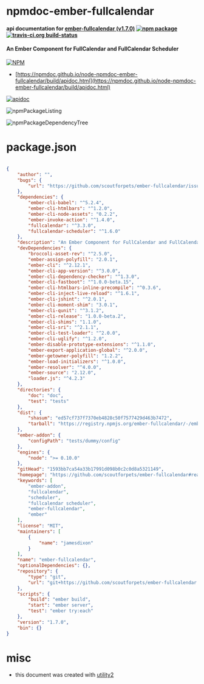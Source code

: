 # npmdoc-ember-fullcalendar

#### api documentation for  [ember-fullcalendar (v1.7.0)](https://github.com/scoutforpets/ember-fullcalendar#readme)  [![npm package](https://img.shields.io/npm/v/npmdoc-ember-fullcalendar.svg?style=flat-square)](https://www.npmjs.org/package/npmdoc-ember-fullcalendar) [![travis-ci.org build-status](https://api.travis-ci.org/npmdoc/node-npmdoc-ember-fullcalendar.svg)](https://travis-ci.org/npmdoc/node-npmdoc-ember-fullcalendar)

#### An Ember Component for FullCalendar and FullCalendar Scheduler

[![NPM](https://nodei.co/npm/ember-fullcalendar.png?downloads=true&downloadRank=true&stars=true)](https://www.npmjs.com/package/ember-fullcalendar)

- [https://npmdoc.github.io/node-npmdoc-ember-fullcalendar/build/apidoc.html](https://npmdoc.github.io/node-npmdoc-ember-fullcalendar/build/apidoc.html)

[![apidoc](https://npmdoc.github.io/node-npmdoc-ember-fullcalendar/build/screenCapture.buildCi.browser.%252Ftmp%252Fbuild%252Fapidoc.html.png)](https://npmdoc.github.io/node-npmdoc-ember-fullcalendar/build/apidoc.html)

![npmPackageListing](https://npmdoc.github.io/node-npmdoc-ember-fullcalendar/build/screenCapture.npmPackageListing.svg)

![npmPackageDependencyTree](https://npmdoc.github.io/node-npmdoc-ember-fullcalendar/build/screenCapture.npmPackageDependencyTree.svg)



# package.json

```json

{
    "author": "",
    "bugs": {
        "url": "https://github.com/scoutforpets/ember-fullcalendar/issues"
    },
    "dependencies": {
        "ember-cli-babel": "^5.2.4",
        "ember-cli-htmlbars": "^1.2.0",
        "ember-cli-node-assets": "0.2.2",
        "ember-invoke-action": "^1.4.0",
        "fullcalendar": "^3.3.0",
        "fullcalendar-scheduler": "^1.6.0"
    },
    "description": "An Ember Component for FullCalendar and FullCalendar Scheduler",
    "devDependencies": {
        "broccoli-asset-rev": "^2.5.0",
        "ember-assign-polyfill": "2.0.1",
        "ember-cli": "^2.12.1",
        "ember-cli-app-version": "^3.0.0",
        "ember-cli-dependency-checker": "^1.3.0",
        "ember-cli-fastboot": "^1.0.0-beta.15",
        "ember-cli-htmlbars-inline-precompile": "^0.3.6",
        "ember-cli-inject-live-reload": "^1.6.1",
        "ember-cli-jshint": "^2.0.1",
        "ember-cli-moment-shim": "3.0.1",
        "ember-cli-qunit": "^3.1.2",
        "ember-cli-release": "1.0.0-beta.2",
        "ember-cli-shims": "1.1.0",
        "ember-cli-sri": "^2.1.1",
        "ember-cli-test-loader": "^2.0.0",
        "ember-cli-uglify": "^1.2.0",
        "ember-disable-prototype-extensions": "^1.1.0",
        "ember-export-application-global": "^2.0.0",
        "ember-getowner-polyfill": "1.2.2",
        "ember-load-initializers": "^1.0.0",
        "ember-resolver": "^4.0.0",
        "ember-source": "2.12.0",
        "loader.js": "^4.2.3"
    },
    "directories": {
        "doc": "doc",
        "test": "tests"
    },
    "dist": {
        "shasum": "ed57cf737f7370eb4828c50f7577429d463b7472",
        "tarball": "https://registry.npmjs.org/ember-fullcalendar/-/ember-fullcalendar-1.7.0.tgz"
    },
    "ember-addon": {
        "configPath": "tests/dummy/config"
    },
    "engines": {
        "node": ">= 0.10.0"
    },
    "gitHead": "1593bb7ca54a33b17991d098b0c2c0d8a5321149",
    "homepage": "https://github.com/scoutforpets/ember-fullcalendar#readme",
    "keywords": [
        "ember-addon",
        "fullcalendar",
        "scheduler",
        "fullcalendar scheduler",
        "ember-fullcalendar",
        "ember"
    ],
    "license": "MIT",
    "maintainers": [
        {
            "name": "jamesdixon"
        }
    ],
    "name": "ember-fullcalendar",
    "optionalDependencies": {},
    "repository": {
        "type": "git",
        "url": "git+https://github.com/scoutforpets/ember-fullcalendar.git"
    },
    "scripts": {
        "build": "ember build",
        "start": "ember server",
        "test": "ember try:each"
    },
    "version": "1.7.0",
    "bin": {}
}
```



# misc
- this document was created with [utility2](https://github.com/kaizhu256/node-utility2)
